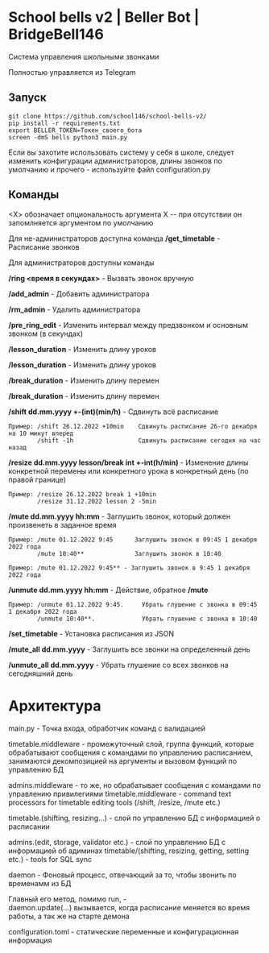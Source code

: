 # School bells v2 | Beller Bot | BridgeBell146

Система управления школьными звонками

Полностью управляется из Telegram

## Запуск

```
git clone https://github.com/school146/school-bells-v2/
pip install -r requirements.txt
export BELLER_TOKEN=Токен_своего_бота
screen -dmS bells python3 main.py
```
Если вы захотите использовать систему у себя в школе, следует изменить конфигурации администраторов, длины звонков по умолчанию и прочего - используйте файл configuration.py

## Команды

<Х> обозначает опциональность аргумента Х -- при отсутствии он запомлняется аргументом по умолчанию

Для не-администраторов доступна команда
**/get_timetable** - Расписание звонков 


Для администраторов доступны команды

**/ring <время в секундах>** - Вызвать звонок вручную

**/add_admin** - Добавить администратора

**/rm_admin** - Удалить администратора

**/pre_ring_edit** - Изменить интервал между предзвонком и основным звонком (в секундах)

**/lesson_duration** - Изменить длину уроков

**/lesson_duration** - Изменить длину уроков

**/break_duration** - Изменить длину перемен

**/break_duration** - Изменить длину перемен

**/shift dd.mm.yyyy +-(int)(min/h)** - Сдвинуть всё расписание

    Пример: /shift 26.12.2022 +10min    Сдвинуть расписание 26-го декабря на 10 минут вперед 
            /shift -1h                  Сдвинуть расписание сегодня на час назад

**/resize dd.mm.yyyy lesson/break int +-int(h/min)** - Изменение длины конкретной перемены или конкретного урока в конкретный день (по правой границе)

    Пример: /resize 26.12.2022 break 1 +10min
            /resize 31.12.2022 lesson 2 -5min

**/mute dd.mm.yyyy hh:mm** - Заглушить звонок, который должен произвенеть в заданное время

    Пример: /mute 01.12.2022 9:45      Заглушить звонок в 09:45 1 декабря 2022 года
            /mute 10:40**              Заглушить звонок в 10:40   

    Пример: /mute 01.12.2022 9:45** - Заглушить звонок в 9:45 1 декабря 2022 года

**/unmute dd.mm.yyyy hh:mm** - Действие, обратное **/mute**

    Пример: /unmute 01.12.2022 9:45.     Убрать глушение с звонка в 09:45 1 декабря 2022 года
            /unmute 10:40**.             Убрать глушение с звонка в 10:40   

**/set_timetable** - Установка расписания из JSON

**/mute_all dd.mm.yyyy** - Заглушить все звонки на определенный день

**/unmute_all dd.mm.yyyy** - Убрать глушение со всех звонков на сегодняшний день

# Архитектура
main.py - Точка входа, обработчик команд с валидацией

timetable.middleware - промежуточный слой, группа функций, которые обрабатывают сообщения с командами по управлению расписанием, занимаются декомпозицией на аргументы и вызовом функций по управлению БД

admins.middleware - то же, но обрабатывает сообщения с командами по управлению привилегиями
 timetable.middleware - command text processors for timetable editing tools (/shift, /resize, /mute etc.)

timetable.(shifting, resizing...) - слой по управлению БД с информацией о расписании

admins.(edit, storage, validator etc.) - слой по управлению БД с информацией об адиминах
   timetable/(shifting, resizing, getting, setting etc.) - tools for SQL sync

daemon - Фоновый процесс, отвечающий за то, чтобы звонить по временамм из БД

Главный его метод, помимо run, -   
daemon.update(...) вызывается, когда расписание меняется во время работы, а так же на старте демона

configuration.toml - статические переменные и конфигурационная информация
